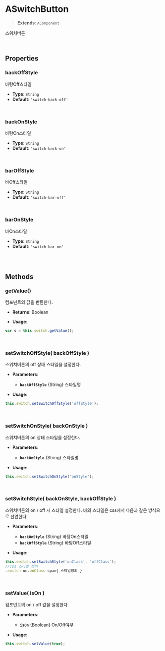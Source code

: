 # ASwitchButton
> **Extends**: `AComponent`

스위치버튼

<br/>

## Properties


### backOffStyle

바탕Off스타일

* **Type**: `String`
* **Default**: `'switch-back-off'`

<br/>

### backOnStyle

바탕On스타일

* **Type**: `String`
* **Default**: `'switch-back-on'`

<br/>

### barOffStyle

바Off스타일

* **Type**: `String`
* **Default**: `'switch-bar-off'`

<br/>

### barOnStyle

바On스타일

* **Type**: `String`
* **Default**: `'switch-bar-on'`

<br/>
<br/>

## Methods

### getValue()

컴포넌트의 값을 반환한다.

* **Returns**: Boolean

* **Usage**: 
```js
var s = this.switch.getValue();
```

<br/>

### setSwitchOffStyle( backOffStyle )

스위치버튼의 off 상태 스타일을 설정한다.

* **Parameters**: 
	* **`backOffStyle`** {String} 스타일명

* **Usage**: 
```js
this.switch.setSwitchOffStyle('offStyle');
```

<br/>

### setSwitchOnStyle( backOnStyle )

스위치버튼의 on 상태 스타일을 설정한다.

* **Parameters**: 
	* **`backOnStyle`** {String} 스타일명

* **Usage**: 
```js
this.switch.setSwitchOnStyle('onStyle');
```

<br/>

### setSwitchStyle( backOnStyle, backOffStyle )

스위치버튼의 on / off 시 스타일 설정한다. 바의 스타일은 css에서 다음과 같은 방식으로 선언한다.

* **Parameters**: 
	* **`backOnStyle`** {String} 바탕On스타일
	* **`backOffStyle`** {String} 바탕Off스타일

* **Usage**: 
```js
this.switch.setSwitchStyle('onClass', 'offClass');
//css 스타일 정의
.switch-on.onClass span{ 스타일정의 }
```

<br/>

### setValue( isOn )

컴포넌트의 on / off 값을 설정한다.

* **Parameters**: 
	* **`isOn`** {Boolean} On/Off여부

* **Usage**: 
```js
this.switch.setValue(true);
```

<br/>
<br/>
